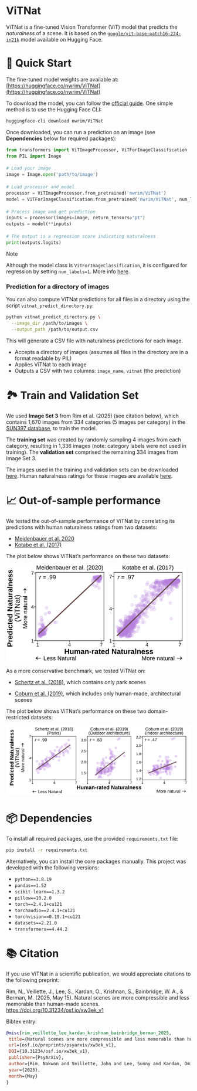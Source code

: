 # ViTNat

ViTNat is a fine-tuned Vision Transformer (ViT) model that predicts the *naturalness* of a scene. It is based on the [`google/vit-base-patch16-224-in21k`](https://huggingface.co/google/vit-base-patch16-224-in21k) model available on Hugging Face.

# 🔧 Quick Start

The fine-tuned model weights are available at: [https://huggingface.co/nwrim/ViTNat](https://huggingface.co/nwrim/ViTNat)

To download the model, you can follow the [official guide](https://huggingface.co/docs/huggingface_hub/en/guides/download). One simple method is to use the Hugging Face CLI:
```sh
huggingface-cli download nwrim/ViTNat
```
Once downloaded, you can run a prediction on an image (see **Dependencies** below for required packages):

```python
from transformers import ViTImageProcessor, ViTForImageClassification
from PIL import Image

# Load your image
image = Image.open('path/to/image')

# Load processor and model
processor = ViTImageProcessor.from_pretrained('nwrim/ViTNat')
model = ViTForImageClassification.from_pretrained('nwrim/ViTNat', num_labels=1)

# Process image and get prediction
inputs = processor(images=image, return_tensors="pt")
outputs = model(**inputs)

# The output is a regression score indicating naturalness
print(outputs.logits)
```
> [!NOTE]  
> Although the model class is `ViTForImageClassification`, it is configured for regression by setting `num_labels=1`. More info [here](https://discuss.huggingface.co/t/using-vitforclassification-for-regression/10716).

### Prediction for a directory of images

You can also compute ViTNat predictions for all files in a directory using the script `vitnat_predict_directory.py`:

```sh
python vitnat_predict_directory.py \
  --image_dir /path/to/images \
  --output_path /path/to/output.csv
```

This will generate a CSV file with naturalness predictions for each image.

* Accepts a directory of images (assumes all files in the directory are in a format readable by PIL)
* Applies ViTNat to each image
* Outputs a CSV with two columns: `image_name`, `vitnat` (the prediction)

# 🏞️ Train and Validation Set

We used **Image Set 3** from Rim et al. (2025) (see citation below), which contains 1,670 images from 334 categories (5 images per category) in the [SUN397 database](https://vision.princeton.edu/projects/2010/SUN/), to train the model.

The **training set** was created by randomly sampling 4 images from each category, resulting in 1,336 images (note: category labels were not used in training). The **validation set** comprised the remaining 334 images from Image Set 3.

The images used in the training and validation sets can be downloaded [here](https://osf.io/5bwgu). Human naturalness ratings for these images are available [here](https://github.com/nwrim/naturalness_compression_memorability).

# 📈 Out-of-sample performance

We tested the out-of-sample performance of ViTNat by correlating its predictions with human naturalness ratings from two datasets:

* [Meidenbauer et al. 2020](https://doi.org/10.1016/j.jenvp.2020.101498)
* [Kotabe et al. (2017)](https://doi.org/10.1037/xge0000321) 

The plot below shows ViTNat’s performance on these two datasets:

![](./figures/meidenbauer_kotabe.png)

As a more conservative benchmark, we tested ViTNat on:


* [Schertz et al. (2018)](https://doi.org/10.1016/j.cognition.2018.01.011), which contains only park scenes

* [Coburn et al. (2019)](https://doi.org/10.1016/j.jenvp.2019.02.007), which includes only human-made, architectural scenes

The plot below shows ViTNat’s performance on these two domain-restricted datasets:

![](./figures/schertz_coburn.png)

# 📦 Dependencies
To install all required packages, use the provided `requirements.txt` file:

```sh
pip install -r requirements.txt
```

Alternatively, you can install the core packages manually. This project was developed with the following versions:
* `python==3.8.19`
* `pandas==1.52`
* `scikit-learn==1.3.2`
* `pillow==10.2.0`
* `torch==2.4.1+cu121`
* `torchaudio==2.4.1+cu121`
* `torchvision==0.19.1+cu121`
* `datasets==2.21.0`
* `transformers==4.44.2`

# 📚 Citation

If you use ViTNat in a scientific publication, we would appreciate citations to the following preprint:

Rim, N., Veillette, J., Lee, S., Kardan, O., Krishnan, S., Bainbridge, W. A., & Berman, M. (2025, May 15). Natural scenes are more compressible and less memorable than human-made scenes. https://doi.org/10.31234/osf.io/xw3ek_v1

Bibtex entry:

```bibtex
@misc{rim_veillette_lee_kardan_krishnan_bainbridge_berman_2025,
 title={Natural scenes are more compressible and less memorable than human-made scenes},
 url={osf.io/preprints/psyarxiv/xw3ek_v1},
 DOI={10.31234/osf.io/xw3ek_v1},
 publisher={PsyArXiv},
 author={Rim, Nakwon and Veillette, John and Lee, Sunny and Kardan, Omid and Krishnan, Sanjay and Bainbridge, Wilma A and Berman, Marc},
 year={2025},
 month={May}
}
```
